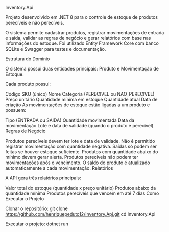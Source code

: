 Inventory.Api

Projeto desenvolvido em .NET 8 para o controle de estoque de produtos perecíveis e não perecíveis.

O sistema permite cadastrar produtos, registrar movimentações de entrada e saída, validar as regras de negócio e gerar relatórios com base nas informações do estoque.
Foi utilizado Entity Framework Core com banco SQLite e Swagger para testes e documentação.

Estrutura do Domínio

O sistema possui duas entidades principais: Produto e Movimentação de Estoque.

Cada produto possui:

Código SKU (único)
Nome
Categoria (PERECIVEL ou NAO_PERECIVEL)
Preço unitário
Quantidade mínima em estoque
Quantidade atual
Data de criação
As movimentações de estoque estão ligadas a um produto e possuem:

Tipo (ENTRADA ou SAIDA)
Quantidade movimentada
Data da movimentação
Lote e data de validade (quando o produto é perecível)
Regras de Negócio

Produtos perecíveis devem ter lote e data de validade.
Não é permitido registrar movimentação com quantidade negativa.
Saídas só podem ser feitas se houver estoque suficiente.
Produtos com quantidade abaixo do mínimo devem gerar alerta.
Produtos perecíveis não podem ter movimentações após o vencimento.
O saldo do produto é atualizado automaticamente a cada movimentação.
Relatórios

A API gera três relatórios principais:

Valor total do estoque (quantidade x preço unitário)
Produtos abaixo da quantidade mínima
Produtos perecíveis que vencem em até 7 dias
Como Executar o Projeto

Clonar o repositório:
git clone https://github.com/henriquepeduto12/Inventory.Api.git cd Inventory.Api

Executar o projeto:
dotnet run

